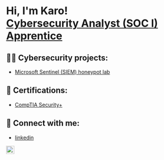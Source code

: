 <h1>Hi, I'm Karo! <br/><a href="https://github.com/karo1122023">Cybersecurity Analyst (SOC I) Apprentice</a>

<h2>👨‍💻 Cybersecurity projects:</h2>

  - [Microsoft Sentinel (SIEM) honeypot lab](https://github.com/karo1122023/LABURL)

<h2>📜 Certifications:</h2>
 
  - [CompTIA Security+](https://www.credly.com/badges/0e660813-d1af-4fff-9843-aa4ad101bfe5/public_url)



<h2> 🤳 Connect with me:</h2>

- [linkedin](www.linkedin.com/in/karo-abobo-8710b3277)

[<img align="left" alt="KaroAbobo | LinkedIn" width="22px" src="https://cdn.jsdelivr.net/npm/simple-icons@v3/icons/linkedin.svg" />][linkedin]

[linkedin]: www.linkedin.com/in/karo-abobo-8710b3277


<!--
**joshmadakor1/joshmadakor1** is a ✨ _special_ ✨ repository because its `README.md` (this file) appears on your GitHub profile.

Here are some ideas to get you started:

- 🔭 I’m currently working on ...
- 🌱 I’m currently learning ...
- 👯 I’m looking to collaborate on ...
- 🤔 I’m looking for help with ...
- 💬 Ask me about ...
- 📫 How to reach me: ...
- 😄 Pronouns: ...
- ⚡ Fun fact: ...
-->
